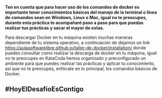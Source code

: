 **Ten en cuenta que para hacer uso de los comandos de docker es importante tener conocimientos básicos del manejo de la terminal o línea de comandos sean en Windows, Linux o Mac, igual no te preocupes, durante esta práctica te acompañaré paso a paso para que puedas realizar tus prácticas y sacar el mayor de estas.**

Para descargar Docker en tu máquina existen muchas maneras dependiente de tu sistema operativo, a continuación de dejamos un link https://aulasoftwarelibre.github.io/taller-de-docker/installation/ donde puedes consultar como realizar la descarga de docker en tu máquina, igual no te preocupes en KataCoda hemos organizado y preconfigurado un ambiente para que puedes realizar las prácticas y aplicar tu conocimiento, así que no te preocupes, enfócate en lo principal, los comandos básicos de Docker.

## #HoyElDesafíoEsContigo